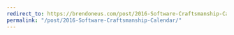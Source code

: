 ```yaml
---
redirect_to: https://brendoneus.com/post/2016-Software-Craftsmanship-Calendar/
permalink: "/post/2016-Software-Craftsmanship-Calendar/"
---
```


